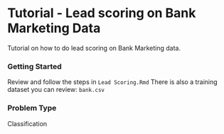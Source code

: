 # Tutorial - Lead scoring on Bank Marketing Data

Tutorial on how to do lead scoring on Bank Marketing data.

### Getting Started

Review and follow the steps in `Lead Scoring.Rmd`
There is also a training dataset you can review: `bank.csv`

### Problem Type
Classification
